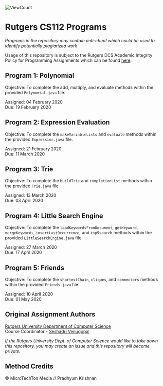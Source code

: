 ![ViewCount](https://views.whatilearened.today/views/github/pradhyumk/cs112.svg)

# Rutgers CS112 Programs
*Programs in the repository may contain anti-cheat which could be used to identify potentially plagiarized work*

Usage of this repository is subject to the Rutgers DCS Academic Integrity Policy for Programming Assignments which can be found [here](https://www.cs.rutgers.edu/academics/undergraduate/academic-integrity-policy/programming-assignments).

## Program 1: Polynomial
Objective: To complete the add, multiply, and evaluate methods within the provided `Polynomial.java` file.

Assigned: 04 February 2020  
Due: 19 February 2020  

## Program 2: Expression Evaluation
Objective: To complete the `makeVariableLists` and `evaluate` methods within the provided `Expression.java` file.

Assigned: 21 February 2020  
Due: 11 March 2020  

## Program 3: Trie
Objective: To complete the `buildTrie` and `completionList` methods within the provided `Trie.java` file

Assigned: 13 March 2020  
Due: 03 April 2020  

## Program 4: Little Search Engine
Objective: To complete the `loadKeywordsFromDocument`, `getKeyword`, `mergeKeywords`,  `insertLastOccurrence`, and `top5search` methods within the provided `LittleSearchEngine.java` file

Assigned: 27 March 2020  
Due: 17 April 2020  

## Program 5: Friends
Objective: To complete the `shortestChain`, `cliques`, and `connectors` methods within the provided `Friends.java` file

Assigned: 10 April 2020  
Due: 01 May 2020  

## Original Assignment Authors
[Rutgers University Department of Computer Science](https://www.cs.rutgers.edu/)  
Course Coordinator - [Seshadri Venugopal](mailto:venugopa@cs.rutgers.edu)  

*If the Rutgers University Dept. of Computer Science would like to take down this repository, you may create an issue and this repository will become private.*

## Method Credits
© MicroTechTon Media // Pradhyum Krishnan
